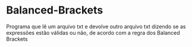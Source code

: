 # Balanced-Brackets
Programa que lê um arquivo txt e devolve outro arquivo txt dizendo se as expressões estão válidas ou não, de acordo com a regra dos Balanced Brackets 
